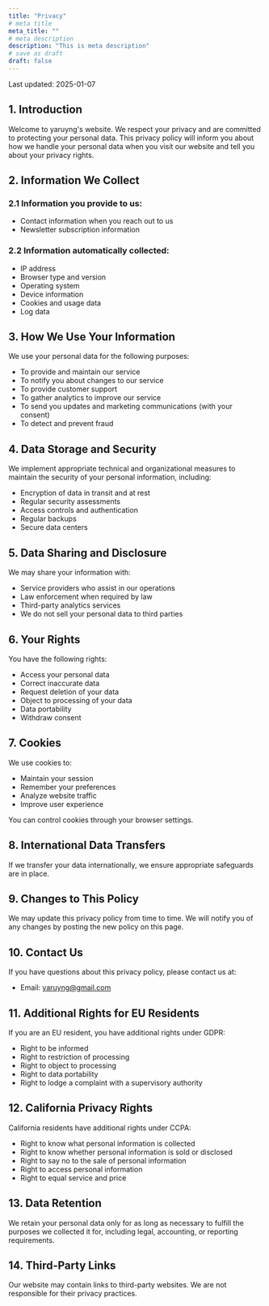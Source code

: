 ```yaml
---
title: "Privacy"
# meta title
meta_title: ""
# meta description
description: "This is meta description"
# save as draft
draft: false
---
```


Last updated: 2025-01-07

## 1. Introduction

Welcome to yaruyng's website. We respect your privacy and are committed to protecting your personal data. This privacy policy will inform you about how we handle your personal data when you visit our website and tell you about your privacy rights.

## 2. Information We Collect

### 2.1 Information you provide to us:
- Contact information when you reach out to us
- Newsletter subscription information

### 2.2 Information automatically collected:
- IP address
- Browser type and version
- Operating system
- Device information
- Cookies and usage data
- Log data

## 3. How We Use Your Information

We use your personal data for the following purposes:
- To provide and maintain our service
- To notify you about changes to our service
- To provide customer support
- To gather analytics to improve our service
- To send you updates and marketing communications (with your consent)
- To detect and prevent fraud

## 4. Data Storage and Security

We implement appropriate technical and organizational measures to maintain the security of your personal information, including:
- Encryption of data in transit and at rest
- Regular security assessments
- Access controls and authentication
- Regular backups
- Secure data centers

## 5. Data Sharing and Disclosure

We may share your information with:
- Service providers who assist in our operations
- Law enforcement when required by law
- Third-party analytics services
- We do not sell your personal data to third parties

## 6. Your Rights

You have the following rights:
- Access your personal data
- Correct inaccurate data
- Request deletion of your data
- Object to processing of your data
- Data portability
- Withdraw consent

## 7. Cookies

We use cookies to:
- Maintain your session
- Remember your preferences
- Analyze website traffic
- Improve user experience

You can control cookies through your browser settings.

## 8. International Data Transfers

If we transfer your data internationally, we ensure appropriate safeguards are in place.

## 9. Changes to This Policy

We may update this privacy policy from time to time. We will notify you of any changes by posting the new policy on this page.

## 10. Contact Us

If you have questions about this privacy policy, please contact us at:
- Email: yaruyng@gmail.com

## 11. Additional Rights for EU Residents

If you are an EU resident, you have additional rights under GDPR:
- Right to be informed
- Right to restriction of processing
- Right to object to processing
- Right to data portability
- Right to lodge a complaint with a supervisory authority

## 12. California Privacy Rights

California residents have additional rights under CCPA:
- Right to know what personal information is collected
- Right to know whether personal information is sold or disclosed
- Right to say no to the sale of personal information
- Right to access personal information
- Right to equal service and price

## 13. Data Retention

We retain your personal data only for as long as necessary to fulfill the purposes we collected it for, including legal, accounting, or reporting requirements.

## 14. Third-Party Links

Our website may contain links to third-party websites. We are not responsible for their privacy practices.

